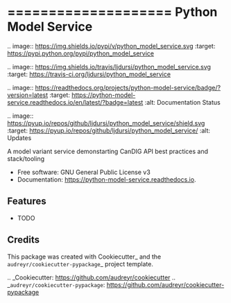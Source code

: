 ====================
Python Model Service
====================


.. image:: https://img.shields.io/pypi/v/python_model_service.svg
        :target: https://pypi.python.org/pypi/python_model_service

.. image:: https://img.shields.io/travis/ljdursi/python_model_service.svg
        :target: https://travis-ci.org/ljdursi/python_model_service

.. image:: https://readthedocs.org/projects/python-model-service/badge/?version=latest
        :target: https://python-model-service.readthedocs.io/en/latest/?badge=latest
        :alt: Documentation Status


.. image:: https://pyup.io/repos/github/ljdursi/python_model_service/shield.svg
     :target: https://pyup.io/repos/github/ljdursi/python_model_service/
     :alt: Updates



A model variant service demonstarting CanDIG API best practices and stack/tooling


* Free software: GNU General Public License v3
* Documentation: https://python-model-service.readthedocs.io.


Features
--------

* TODO

Credits
-------

This package was created with Cookiecutter_ and the `audreyr/cookiecutter-pypackage`_ project template.

.. _Cookiecutter: https://github.com/audreyr/cookiecutter
.. _`audreyr/cookiecutter-pypackage`: https://github.com/audreyr/cookiecutter-pypackage
